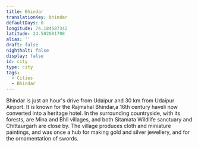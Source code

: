 ```yaml
---
title: Bhindar
translationKey: bhindar
defaultDays: 0
longitude: 74.184587342
latitude: 24.502081708
alias: ''
draft: false
nighthalt: false
display: false
id: city
type: city
tags:
  - Cities
  - Bhindar
---
```

Bhindar is just an hour's drive from Udaipur and 30 km from Udaipur Airport. It is known for the Rajmahal Bhindar,a 16th century haveli now converted into a heritage hotel. In the surrounding countryside, with its forests, are Mina and Bhil villages, and both Sitamata Wildlife sanctuary and Chittaurgarh are close by. The village produces cloth and miniature paintings, and was once a hub for making gold and silver jewellery, and for the ornamentation of swords.